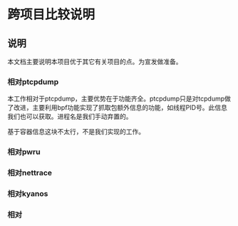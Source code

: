 # 跨项目比较说明

## 说明

本文档主要说明本项目优于其它有关项目的点。为宣发做准备。

### 相对ptcpdump

本工作相对于ptcpdump，主要优势在于功能齐全。ptcpdump只是对tcpdump做了改进，主要利用bpf功能实现了抓取包额外信息的功能，如线程PID号。此信息我们也可以获取。进程名是我们手动弃置的。

基于容器信息这块不太行，不是我们实现的工作。

### 相对pwru

### 相对nettrace

### 相对kyanos

### 相对